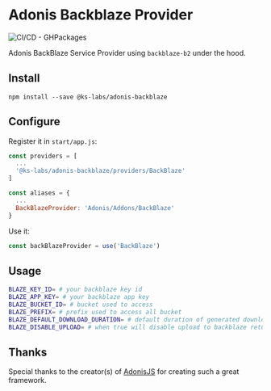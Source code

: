 # Adonis Backblaze Provider

![CI/CD - GHPackages](https://github.com/ks-labs/adonis-backblaze/workflows/CI/CD%20-%20GHPackages/badge.svg)

Adonis BackBlaze Service Provider using `backblaze-b2` under the hood.

## Install

```
npm install --save @ks-labs/adonis-backblaze
```

## Configure

Register it in `start/app.js`:

```javascript
const providers = [
  ...
  '@ks-labs/adonis-backblaze/providers/BackBlaze'
]

const aliases = {
  ...
  BackBlazeProvider: 'Adonis/Addons/BackBlaze'
}
```

Use it:

```javascript
const backBlazeProvider = use('BackBlaze')
```

## Usage

```bash
BLAZE_KEY_ID= # your backblaze key id
BLAZE_APP_KEY= # your backblaze app key
BLAZE_BUCKET_ID= # bucket used to access
BLAZE_PREFIX= # prefix used to access all bucket
BLAZE_DEFAULT_DOWNLOAD_DURATION= # default duration of generated download links (in milliseconds)
BLAZE_DISABLE_UPLOAD= # when true will disable upload to backblaze returning null when false will upload normally (defaults is false)
```

## Thanks

Special thanks to the creator(s) of [AdonisJS](http://adonisjs.com/) for creating such a great framework.
